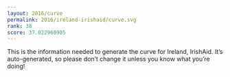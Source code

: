 ```yaml
---
layout: 2016/curve
permalink: 2016/ireland-irishaid/curve.svg
rank: 38
score: 37.022960905
---
```


This is the information needed to generate the curve for Ireland, IrishAid. It’s
auto-generated, so please don’t change it unless you know what you’re
doing!
